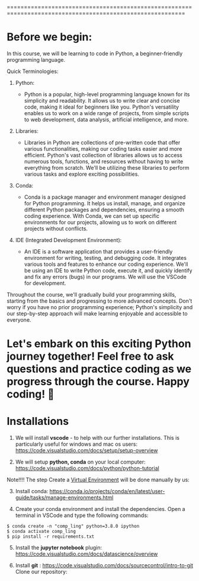 ==========================================================================================================
# Before we begin:

In this course, we will be learning to code in Python, a beginner-friendly programming language.

Quick Terminologies:

1. Python:
   - Python is a popular, high-level programming language known for its simplicity and readability. It allows us to write clear and concise code, making it ideal for beginners like you. Python's versatility enables us to work on a wide range of projects, from simple scripts to web development, data analysis, artificial intelligence, and more.

2. Libraries:
   - Libraries in Python are collections of pre-written code that offer various functionalities, making our coding tasks easier and more efficient. Python's vast collection of libraries allows us to access numerous tools, functions, and resources without having to write everything from scratch. We'll be utilizing these libraries to perform various tasks and explore exciting possibilities.

3. Conda:
   - Conda is a package manager and environment manager designed for Python programming. It helps us install, manage, and organize different Python packages and dependencies, ensuring a smooth coding experience. With Conda, we can set up specific environments for our projects, allowing us to work on different projects without conflicts.

4. IDE (Integrated Development Environment):
   - An IDE is a software application that provides a user-friendly environment for writing, testing, and debugging code. It integrates various tools and features to enhance our coding experience. We'll be using an IDE to write Python code, execute it, and quickly identify and fix any errors (bugs) in our programs. We will use the VSCode for development.

Throughout the course, we'll gradually build your programming skills, starting from the basics and progressing to more advanced concepts. Don't worry if you have no prior programming experience; Python's simplicity and our step-by-step approach will make learning enjoyable and accessible to everyone.

Let's embark on this exciting Python journey together! Feel free to ask questions and practice coding as we progress through the course. Happy coding! 🚀
==========================================================================================================


# Installations

1. We will install **vscode** - to help with our further installations. This is particularly useful for windows and mac os users: 
https://code.visualstudio.com/docs/setup/setup-overview


2. We will setup **python, conda** on your local computer:
https://code.visualstudio.com/docs/python/python-tutorial

Note!!!! The step Create a [Virtual Environment](https://code.visualstudio.com/docs/python/python-tutorial#_create-a-virtual-environment) will be done manually by us:

3. Install conda: https://conda.io/projects/conda/en/latest/user-guide/tasks/manage-environments.html

4. Create your conda environment and install the dependencies.
Open a terminal in VSCode and type the following commands:
```
$ conda create -n "comp_ling" python=3.8.0 ipython
$ conda activate comp_ling
$ pip install -r requirements.txt
```

5. Install the **jupyter notebook** plugin: https://code.visualstudio.com/docs/datascience/overview

6. Install **git** : https://code.visualstudio.com/docs/sourcecontrol/intro-to-git
Clone our repository: 